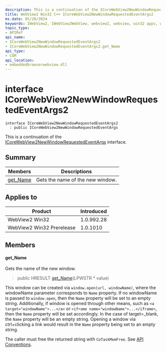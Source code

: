 ```yaml
---
description: This is a continuation of the ICoreWebView2NewWindowRequestedEventArgs interface.
title: WebView2 Win32 C++ ICoreWebView2NewWindowRequestedEventArgs2
ms.date: 05/20/2024
keywords: IWebView2, IWebView2WebView, webview2, webview, win32 apps, win32, edge, ICoreWebView2, ICoreWebView2Controller, browser control, edge html, ICoreWebView2NewWindowRequestedEventArgs2
topic_type: 
- APIRef
api_name:
- ICoreWebView2NewWindowRequestedEventArgs2
- ICoreWebView2NewWindowRequestedEventArgs2.get_Name
api_type:
- COM
api_location:
- embeddedbrowserwebview.dll
---
```


# interface ICoreWebView2NewWindowRequestedEventArgs2

```
interface ICoreWebView2NewWindowRequestedEventArgs2
  : public ICoreWebView2NewWindowRequestedEventArgs
```

This is a continuation of the [ICoreWebView2NewWindowRequestedEventArgs](icorewebview2newwindowrequestedeventargs.md#icorewebview2newwindowrequestedeventargs) interface.

## Summary

 Members                        | Descriptions
--------------------------------|---------------------------------------------
[get_Name](#get_name) | Gets the name of the new window.

## Applies to

Product                         | Introduced
--------------------------------|---------------------------------------------
WebView2 Win32            |    1.0.992.28
WebView2 Win32 Prerelease |    1.0.1010

## Members

#### get_Name

Gets the name of the new window.

> public HRESULT [get_Name](#get_name)(LPWSTR * value)

This window can be created via `window.open(url, windowName)`, where the windowName parameter corresponds to `Name` property. If no windowName is passed to `window.open`, then the `Name` property will be set to an empty string. Additionally, if window is opened through other means, such as `<a target="windowName">...</a>` or `<iframe name="windowName">...</iframe>`, then the `Name` property will be set accordingly. In the case of target=_blank, the `Name` property will be an empty string. Opening a window via ctrl+clicking a link would result in the `Name` property being set to an empty string.

The caller must free the returned string with `CoTaskMemFree`. See [API Conventions](/microsoft-edge/webview2/concepts/win32-api-conventions#strings).

